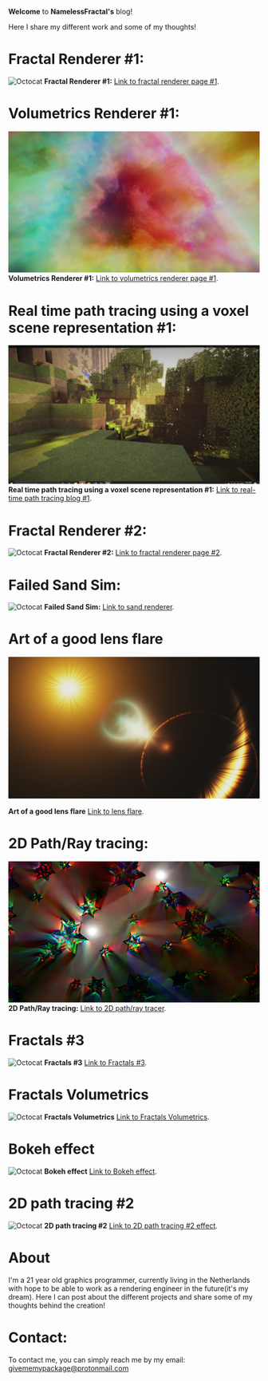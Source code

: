 **Welcome** to **NamelessFractal's** blog!

Here I share my different work and some of my thoughts! 

# **Fractal Renderer #1:**
![Octocat](https://github.com/NamelessCoding/NamelessCoding.github.io/blob/main/assets/images/futurecity2.png?raw=true)
**Fractal Renderer #1:** [Link to fractal renderer page #1](./another-page.md).

# **Volumetrics Renderer #1:**
![Octocat](https://github.com/NamelessCoding/NamelessCoding.github.io/blob/main/assets/images/index.png?raw=true)
**Volumetrics Renderer #1:** [Link to volumetrics renderer page #1](./another-page2.md).

# **Real time path tracing using a voxel scene representation #1:**
![Octocat](https://github.com/NamelessCoding/NamelessCoding.github.io/blob/main/assets/images/ConsoleApp1_ZtsQAolgw0.jpg?raw=true)
**Real time path tracing using a voxel scene representation #1:** [Link to real-time path tracing blog #1](./another-page3.md).

# **Fractal Renderer #2:**
![Octocat](https://github.com/NamelessCoding/NamelessCoding.github.io/blob/main/assets/images/243423fftt.png?raw=true)
**Fractal Renderer #2:** [Link to fractal renderer page #2](./another-page4.md).

# **Failed Sand Sim:**
![Octocat](https://github.com/NamelessCoding/NamelessCoding.github.io/blob/main/assets/images/fsdg235.png?raw=true)
**Failed Sand Sim:** [Link to sand renderer](./another-page5.md).

# **Art of a good lens flare** 
![Octocat](https://github.com/NamelessCoding/NamelessCoding.github.io/blob/main/assets/images/bhkgyt8.png?raw=true)

**Art of a good lens flare** [Link to lens flare](./another-page6.md).

# **2D Path/Ray tracing:**
![Octocat](https://github.com/NamelessCoding/NamelessCoding.github.io/blob/main/assets/images/2pd5.png?raw=true)
**2D Path/Ray tracing:** [Link to 2D path/ray tracer](./raypathtracer.md).

# **Fractals #3** 
![Octocat](https://github.com/NamelessCoding/NamelessCoding.github.io/blob/main/assets/images/fg1.png?raw=true)
**Fractals #3** [Link to Fractals #3](./fractals3.md).

# **Fractals Volumetrics**
![Octocat](https://github.com/NamelessCoding/NamelessCoding.github.io/blob/main/assets/images/wow.png?raw=true)
**Fractals Volumetrics** [Link to Fractals Volumetrics](./volumetrics2.md).

# **Bokeh effect**
![Octocat](https://github.com/NamelessCoding/NamelessCoding.github.io/blob/main/assets/images/gsdfgsaaa.png?raw=true)
**Bokeh effect** [Link to Bokeh effect](./bokeh.md).

# **2D path tracing #2**
![Octocat](https://github.com/NamelessCoding/NamelessCoding.github.io/blob/main/assets/image2Dpathtracing/bvchd3546356.png?raw=true)
**2D path tracing #2** [Link to 2D path tracing #2 effect](./path2.md).



# About

I'm a 21 year old graphics programmer, currently living in the Netherlands with hope to be able to work as a rendering engineer in the future(it's my dream). Here I can 
post about the different projects and share some of my thoughts behind the creation!

# Contact:

To contact me, you can simply reach me by my email: givememypackage@protonmail.com


